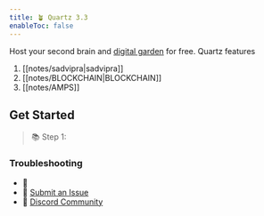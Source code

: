 ```yaml
---
title: 🪴 Quartz 3.3
enableToc: false
---
```


Host your second brain and [digital garden](https://jzhao.xyz/posts/networked-thought) for free. Quartz features
1. [[notes/sadvipra|sadvipra]]
2. [[notes/BLOCKCHAIN|BLOCKCHAIN]]
3. [[notes/AMPS]]



## Get Started
> 📚 Step 1:





### Troubleshooting
- 🚧 
- 🐛 [Submit an Issue](https://github.com/jackyzha0/quartz/issues)
- 👀 [Discord Community](https://discord.gg/cRFFHYye7t)

